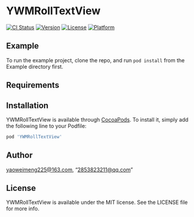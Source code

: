 # YWMRollTextView

[![CI Status](https://img.shields.io/travis/yaoweimeng225@163.com/YWMRollTextView.svg?style=flat)](https://travis-ci.org/yaoweimeng225@163.com/YWMRollTextView)
[![Version](https://img.shields.io/cocoapods/v/YWMRollTextView.svg?style=flat)](https://cocoapods.org/pods/YWMRollTextView)
[![License](https://img.shields.io/cocoapods/l/YWMRollTextView.svg?style=flat)](https://cocoapods.org/pods/YWMRollTextView)
[![Platform](https://img.shields.io/cocoapods/p/YWMRollTextView.svg?style=flat)](https://cocoapods.org/pods/YWMRollTextView)

## Example

To run the example project, clone the repo, and run `pod install` from the Example directory first.

## Requirements

## Installation

YWMRollTextView is available through [CocoaPods](https://cocoapods.org). To install
it, simply add the following line to your Podfile:

```ruby
pod 'YWMRollTextView'
```

## Author

yaoweimeng225@163.com, “2853823211@qq.com”

## License

YWMRollTextView is available under the MIT license. See the LICENSE file for more info.
